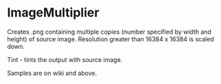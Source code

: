 # ImageMultiplier

Creates .png containing multiple copies (number specified by width and height) of source image. Resolution greater than  16384 x 16384 is scaled down.

Tint - tints the output with source image.

Samples are on wiki and above.
